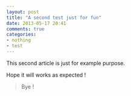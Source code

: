 ```yaml
---
layout: post
title: "A second test just for fun"
date: 2013-05-17 20:41
comments: true
categories:
- nothing
- test
---
```


This second article is just for example purpose.

Hope it will works as expected !

> Bye !